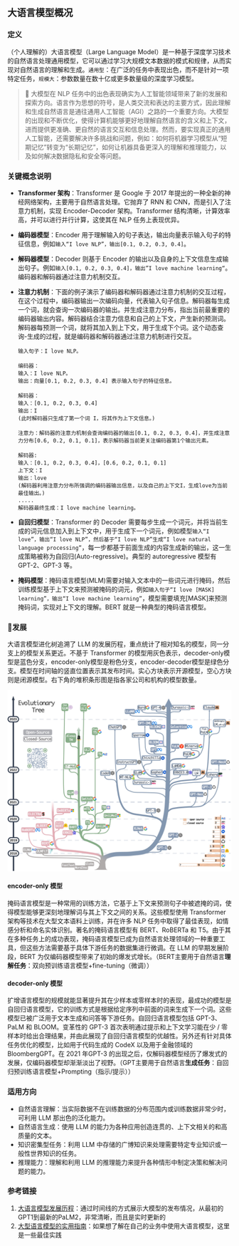 ## 大语言模型概况
### 定义
（个人理解的）大语言模型（Large Language Model）是一种基于深度学习技术的自然语言处理通用模型，它可以通过学习大规模文本数据的模式和规律，从而实现对自然语言的理解和生成。`通用型`：在广泛的任务中表现出色，而不是针对一项特定任务，`规模大`：参数数量在数十亿或更多数量级的深度学习模型。

> 🤖️ 大模型在 NLP 任务中的出色表现确实为人工智能领域带来了新的发展和探索方向。语言作为思想的符号，是人类交流和表达的主要方式，因此理解和生成自然语言是通往通用人工智能（AGI）之路的一个重要方向。大模型的出现和不断优化，使得计算机能够更好地理解自然语言的含义和上下文，进而提供更准确、更自然的语言交互和信息处理。然而，要实现真正的通用人工智能，还需要解决许多挑战和问题，例如：如何将机器学习模型从“短期记忆”转变为“长期记忆”，如何让机器具备更深入的理解和推理能力，以及如何解决数据隐私和安全等问题。

### 关键概念说明
- **Transformer 架构**：Transformer 是 Google 于 2017 年提出的一种全新的神经网络架构，主要用于自然语言处理。它抛弃了 RNN 和 CNN，而是引入了注意力机制，实现 Encoder-Decoder 架构。Transformer 结构清晰，计算效率高，并可以进行并行计算，这使其在 NLP 任务上表现优异。

- **编码器模型**：Encoder 用于理解输入的句子表达，输出向量表示输入句子的特征信息，例如`输入“I love NLP”，输出[0.1, 0.2, 0.3, 0.4]`。

- **解码器模型**：Decoder 则基于 Encoder 的输出以及自身的上下文信息生成输出句子。例如`输入[0.1, 0.2, 0.3, 0.4]，输出”I love machine learning“`。编码器和解码器通过注意力机制交互。

- **注意力机制**：下面的例子演示了编码器和解码器通过注意力机制的交互过程，在这个过程中，编码器输出一次编码向量，代表输入句子信息。解码器每生成一个词，就会查询一次编码器的输出。并生成注意力分布，指出当前最重要的编码器输出内容。解码器结合注意力信息和自己的上下文，产生新的预测词。解码器每预测一个词，就将其加入到上下文，用于生成下个词。这个动态查询-生成的过程，就是编码器和解码器通过注意力机制进行交互。
    ```
    输入句子：I love NLP。

    编码器：
    输入：I love NLP。
    输出：向量[0.1, 0.2, 0.3, 0.4] 表示输入句子的特征信息。

    解码器：
    输入：[0.1, 0.2, 0.3, 0.4]  
    输出：I 
    (此时解码器只生成了第一个词 I，将其作为上下文信息。)

    注意力：解码器的注意力机制会查询编码器的输出[0.1, 0.2, 0.3, 0.4]，并生成注意力分布[0.6, 0.2, 0.1, 0.1]，表示解码器当前更关注编码器第1个输出元素。

    解码器:
    输入：[0.1, 0.2, 0.3, 0.4]，[0.6, 0.2, 0.1, 0.1]  
    上下文：I
    输出：love  
    (解码器利用注意力分布所强调的编码器输出信息，以及自己的上下文I，生成love为当前最佳输出。)
    .....
    解码器最终生成：I love machine learning。
    ```
- **自回归模型**：Transformer 的 Decoder 需要每步生成一个词元，并将当前生成的词元信息加入到上下文中，用于生成下一个词元，例如模型`输入“I love”，输出“I love NLP”，然后基于“I love NLP”生成“I love natural language processing”`，每一步都基于前面生成的内容生成新的输出，这一生成策略被称为自回归(Auto-regressive)。典型的 autoregressive 模型有 GPT-2、GPT-3 等。

- **掩码模型**：掩码语言模型(MLM)需要对输入文本中的一些词元进行掩码，然后训练模型基于上下文来预测被掩码的词元，例如`输入句子“I love [MASK] learning”，输出“I love machine learning”`，模型需要填充[MASK]来预测掩码词，实现对上下文的理解。BERT 就是一种典型的掩码语言模型。

### 👏发展
大语言模型进化树追溯了 LLM 的发展历程，重点统计了相对知名的模型，同一分支上的模型关系更近。不基于 Transformer 的模型用灰色表示，decoder-only模型是蓝色分支，encoder-only模型是粉色分支，encoder-decoder模型是绿色分支。模型在时间轴的竖直位置表示其发布时间。实心方块表示开源模型，空心方块则是闭源模型。右下角的堆积条形图是指各家公司和机构的模型数量。

![大语言模型进化树](https://raw.githubusercontent.com/Mooler0410/LLMsPracticalGuide/main/imgs/qr_version.jpg)

#### encoder-only 模型
掩码语言模型是一种常用的训练方法，它基于上下文来预测句子中被遮掩的词，使得模型能够更深刻地理解词与其上下文之间的关系。这些模型使用 Transformer 架构等技术在大型文本语料上训练，并在许多 NLP 任务中取得了最佳表现，如情感分析和命名实体识别。著名的掩码语言模型有 BERT、RoBERTa 和 T5。由于其在多种任务上的成功表现，掩码语言模型已成为自然语言处理领域的一种重要工具，但这些方法需要基于具体下游任务的数据集进行微调。在 LLM 的早期发展阶段，BERT 为仅编码器模型带来了初始的爆发式增长。（BERT主要用于自然语言**理解任务**：双向预训练语言模型+fine-tuning（微调））

#### decoder-only 模型
扩增语言模型的规模就能显著提升其在少样本或零样本时的表现，最成功的模型是自回归语言模型，它的训练方式是根据给定序列中前面的词来生成下一个词。这些模型已被广泛用于文本生成和问答等下游任务。自回归语言模型包括 GPT-3、PaLM 和 BLOOM。变革性的 GPT-3 首次表明通过提示和上下文学习能在少 / 零样本时给出合理结果，并由此展现了自回归语言模型的优越性。另外还有针对具体任务优化的模型，比如用于代码生成的 CodeX 以及用于金融领域的 BloombergGPT。在 2021 年GPT-3 的出现之后，仅解码器模型经历了爆发式的发展，仅编码器模型却渐渐淡出了视野。（GPT主要用于自然语言**生成任务**：自回归预训练语言模型+Prompting（指示/提示））

### 适用方向
* 自然语言理解：当实际数据不在训练数据的分布范围内或训练数据非常少时，可利用 LLM 那出色的泛化能力。 
* 自然语言生成：使用 LLM 的能力为各种应用创造连贯的、上下文相关的和高质量的文本。 
* 知识密集型任务：利用 LLM 中存储的广博知识来处理需要特定专业知识或一般性世界知识的任务。 
* 推理能力：理解和利用 LLM 的推理能力来提升各种情形中制定决策和解决问题的能力。

### 参考链接
1. [大语言模型发展历程](https://briefgpt.xyz/lm)：通过时间线的方式展示大模型的发布情况，从最初的GPT1到最新的PaLM2，非常清晰，而且是实时更新的
2. [大型语言模型的实用指南](https://github.com/Mooler0410/LLMsPracticalGuide)：如果想了解在自己的业务中使用大语言模型，这里是一些最佳实践

